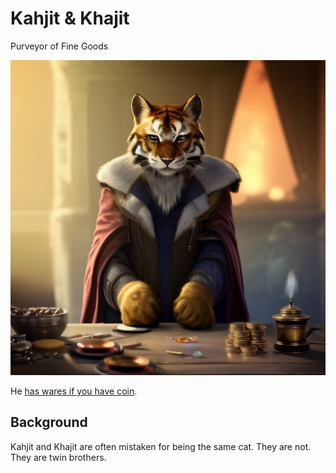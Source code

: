 # Kahjit & Khajit

Purveyor of Fine Goods

![Khajit](/img/npcs/Khajit.png)

He [has wares if you have coin](https://youtu.be/LQvsA8uduGA?t=1).

## Background

Kahjit and Khajit are often mistaken for being the same cat. They are not. They are twin brothers.